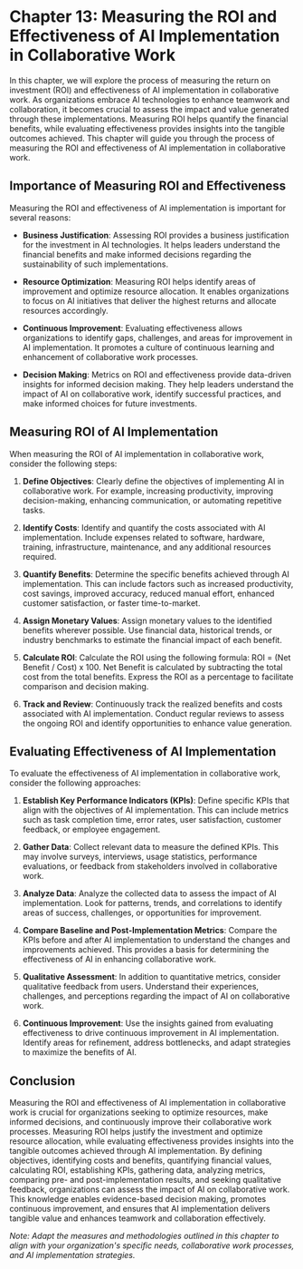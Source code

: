 Chapter 13: Measuring the ROI and Effectiveness of AI Implementation in Collaborative Work
==========================================================================================

In this chapter, we will explore the process of measuring the return on investment (ROI) and effectiveness of AI implementation in collaborative work. As organizations embrace AI technologies to enhance teamwork and collaboration, it becomes crucial to assess the impact and value generated through these implementations. Measuring ROI helps quantify the financial benefits, while evaluating effectiveness provides insights into the tangible outcomes achieved. This chapter will guide you through the process of measuring the ROI and effectiveness of AI implementation in collaborative work.

Importance of Measuring ROI and Effectiveness
---------------------------------------------

Measuring the ROI and effectiveness of AI implementation is important for several reasons:

* **Business Justification**: Assessing ROI provides a business justification for the investment in AI technologies. It helps leaders understand the financial benefits and make informed decisions regarding the sustainability of such implementations.

* **Resource Optimization**: Measuring ROI helps identify areas of improvement and optimize resource allocation. It enables organizations to focus on AI initiatives that deliver the highest returns and allocate resources accordingly.

* **Continuous Improvement**: Evaluating effectiveness allows organizations to identify gaps, challenges, and areas for improvement in AI implementation. It promotes a culture of continuous learning and enhancement of collaborative work processes.

* **Decision Making**: Metrics on ROI and effectiveness provide data-driven insights for informed decision making. They help leaders understand the impact of AI on collaborative work, identify successful practices, and make informed choices for future investments.

Measuring ROI of AI Implementation
----------------------------------

When measuring the ROI of AI implementation in collaborative work, consider the following steps:

1. **Define Objectives**: Clearly define the objectives of implementing AI in collaborative work. For example, increasing productivity, improving decision-making, enhancing communication, or automating repetitive tasks.

2. **Identify Costs**: Identify and quantify the costs associated with AI implementation. Include expenses related to software, hardware, training, infrastructure, maintenance, and any additional resources required.

3. **Quantify Benefits**: Determine the specific benefits achieved through AI implementation. This can include factors such as increased productivity, cost savings, improved accuracy, reduced manual effort, enhanced customer satisfaction, or faster time-to-market.

4. **Assign Monetary Values**: Assign monetary values to the identified benefits wherever possible. Use financial data, historical trends, or industry benchmarks to estimate the financial impact of each benefit.

5. **Calculate ROI**: Calculate the ROI using the following formula: ROI = (Net Benefit / Cost) x 100. Net Benefit is calculated by subtracting the total cost from the total benefits. Express the ROI as a percentage to facilitate comparison and decision making.

6. **Track and Review**: Continuously track the realized benefits and costs associated with AI implementation. Conduct regular reviews to assess the ongoing ROI and identify opportunities to enhance value generation.

Evaluating Effectiveness of AI Implementation
---------------------------------------------

To evaluate the effectiveness of AI implementation in collaborative work, consider the following approaches:

1. **Establish Key Performance Indicators (KPIs)**: Define specific KPIs that align with the objectives of AI implementation. This can include metrics such as task completion time, error rates, user satisfaction, customer feedback, or employee engagement.

2. **Gather Data**: Collect relevant data to measure the defined KPIs. This may involve surveys, interviews, usage statistics, performance evaluations, or feedback from stakeholders involved in collaborative work.

3. **Analyze Data**: Analyze the collected data to assess the impact of AI implementation. Look for patterns, trends, and correlations to identify areas of success, challenges, or opportunities for improvement.

4. **Compare Baseline and Post-Implementation Metrics**: Compare the KPIs before and after AI implementation to understand the changes and improvements achieved. This provides a basis for determining the effectiveness of AI in enhancing collaborative work.

5. **Qualitative Assessment**: In addition to quantitative metrics, consider qualitative feedback from users. Understand their experiences, challenges, and perceptions regarding the impact of AI on collaborative work.

6. **Continuous Improvement**: Use the insights gained from evaluating effectiveness to drive continuous improvement in AI implementation. Identify areas for refinement, address bottlenecks, and adapt strategies to maximize the benefits of AI.

Conclusion
----------

Measuring the ROI and effectiveness of AI implementation in collaborative work is crucial for organizations seeking to optimize resources, make informed decisions, and continuously improve their collaborative work processes. Measuring ROI helps justify the investment and optimize resource allocation, while evaluating effectiveness provides insights into the tangible outcomes achieved through AI implementation. By defining objectives, identifying costs and benefits, quantifying financial values, calculating ROI, establishing KPIs, gathering data, analyzing metrics, comparing pre- and post-implementation results, and seeking qualitative feedback, organizations can assess the impact of AI on collaborative work. This knowledge enables evidence-based decision making, promotes continuous improvement, and ensures that AI implementation delivers tangible value and enhances teamwork and collaboration effectively.

*Note: Adapt the measures and methodologies outlined in this chapter to align with your organization's specific needs, collaborative work processes, and AI implementation strategies.*
